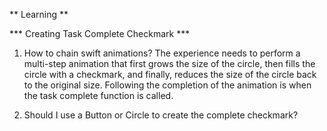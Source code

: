 ** Learning **

*** Creating Task Complete Checkmark ***

1. How to chain swift animations?
The experience needs to perform a multi-step animation that first grows the size of the circle, then fills the circle with a checkmark, and finally, reduces the size of the circle back to the original size. Following the completion of the animation is when the task complete function is called.

2. Should I use a Button or Circle to create the complete checkmark?
